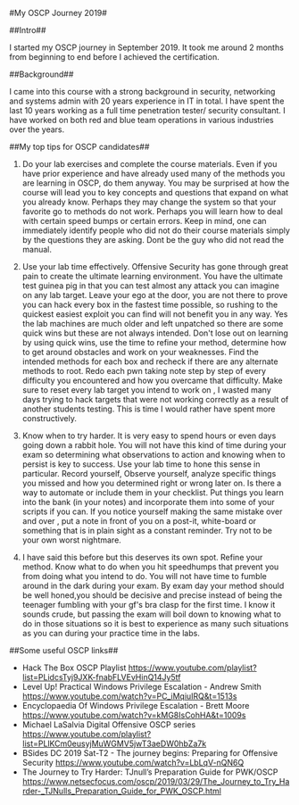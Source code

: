 #My OSCP Journey 2019#

##Intro##

I started my OSCP journey in September 2019. It took me around 2 months from beginning to end before I achieved the certification. 

##Background## 

I came into this course with a strong background in security, networking and systems admin with 20 years experience in IT in total. I have spent the last 10 years working as a full time penetration tester/ security consultant. I have worked on both red and blue team operations in various industries over the years.  


##My top tips for OSCP candidates##

1. Do your lab exercises and complete the course materials. Even if you have prior experience and have already used many of the methods you are learning in OSCP, do them anyway. You may be surprised at how the course will lead you to key concepts and questions that expand on what you already know. Perhaps they may change the system so that your favorite go to methods do not work. Perhaps you will learn how to deal with certain speed bumps or certain errors. Keep in mind, one can immediately identify people who did not do their course materials simply by the questions they are asking. Dont be the guy who did not read the manual.

2. Use your lab time effectively. Offensive Security has gone through great pain to create the ultimate learning environment. You have the ultimate test guinea pig in that you can test almost any attack you can imagine on any lab target. Leave your ego at the door, you are not there to prove you can hack every box in the fastest time possible, so rushing to the quickest easiest exploit you can find will not benefit you in any way. Yes the lab machines are much older and left unpatched so there are some quick wins but these are not always intended. Don't lose out on learning by using quick wins, use the time to refine your method, determine how to get around obstacles and work on your weaknesses. Find the intended methods for each box and recheck if there are any alternate methods to root. Redo each pwn taking note step by step of every difficulty you encountered and how you overcame that difficulty. Make sure to reset every lab target you intend to work on , I wasted many days trying to hack targets that were not working correctly as a result of another students testing. This is time I would rather have spent more constructively. 

3. Know when to try harder. It is very easy to spend hours or even days going down a rabbit hole. You will not have this kind of time during your exam so determining what observations to action and knowing when to persist is key to success. Use your lab time to hone this sense in particular. Record yourself, Observe yourself, analyze specific things you missed and how you determined right or wrong later on. Is there a way to automate or include them in your checklist. Put things you learn into the bank (in your notes) and incorporate them into some of your scripts if you can. If you notice yourself making the same mistake over and over , put a note in front of you on a post-it, white-board or something that is in plain sight as a constant reminder. Try not to be your own worst nightmare.   

4. I have said this before but this deserves its own spot. Refine your method. Know what to do when you hit speedhumps that prevent you from doing what you intend to do. You will not have time to fumble around in the dark during your exam. By exam day your method should be well honed,you should be decisive and precise instead of being the teenager fumbling with your gf's bra clasp for the first time. I know it sounds crude, but passing the exam will boil down to knowing what to do in those situations so it is best to experience as many such situations as you can during your practice time in the labs.    


##Some useful OSCP links##
- Hack The Box OSCP Playlist <https://www.youtube.com/playlist?list=PLidcsTyj9JXK-fnabFLVEvHinQ14Jy5tf>
- Level Up! Practical Windows Privilege Escalation - Andrew Smith <https://www.youtube.com/watch?v=PC_iMqiuIRQ&t=1513s>
- Encyclopaedia Of Windows Privilege Escalation - Brett Moore <https://www.youtube.com/watch?v=kMG8IsCohHA&t=1009s>
- Michael LaSalvia Digital Offensive OSCP series <https://www.youtube.com/playlist?list=PLlKCm0eusyjMuWGMV5jwT3aeDW0hbZa7k>
- BSides DC 2019 Sat-T2 - The journey begins: Preparing for Offensive Security <https://www.youtube.com/watch?v=LbLqV-nQN6Q>
- The Journey to Try Harder: TJnull’s Preparation Guide for PWK/OSCP <https://www.netsecfocus.com/oscp/2019/03/29/The_Journey_to_Try_Harder-_TJNulls_Preparation_Guide_for_PWK_OSCP.html>



